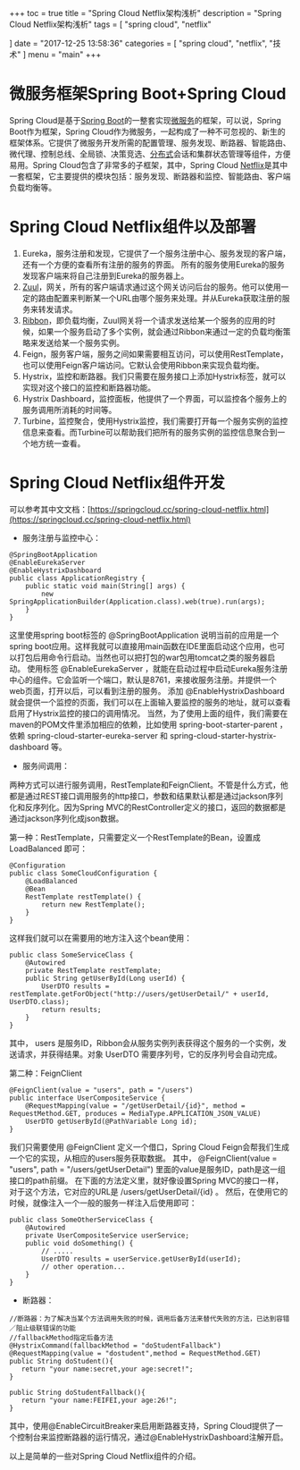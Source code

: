 +++
toc = true
title = "Spring Cloud Netflix架构浅析"
description = "Spring Cloud Netflix架构浅析"
tags = [
	"spring cloud",
	"netflix"

]
date = "2017-12-25 13:58:36"
categories = [
    "spring cloud",
	"netflix",
    "技术"
]
menu = "main"
+++

#  微服务框架Spring Boot+Spring Cloud 

Spring Cloud是基于[Spring Boot](http://www.60kb.com/tags-11.html)的一整套实现[微服务](http://www.60kb.com/tags-20.html)的框架，可以说，Spring Boot作为框架，Spring Cloud作为微服务，一起构成了一种不可忽视的、新生的框架体系。它提供了微服务开发所需的配置管理、服务发现、断路器、智能路由、微代理、控制总线、全局锁、决策竞选、[分布式](http://www.60kb.com/tags-16.html)会话和集群状态管理等组件，方便易用。Spring Cloud包含了非常多的子框架，其中，Spring Cloud [Netflix](http://www.60kb.com/tags-29.html)是其中一套框架，它主要提供的模块包括：服务发现、断路器和监控、智能路由、客户端负载均衡等。

# Spring Cloud Netflix组件以及部署

1. Eureka，服务注册和发现，它提供了一个服务注册中心、服务发现的客户端，还有一个方便的查看所有注册的服务的界面。 所有的服务使用Eureka的服务发现客户端来将自己注册到Eureka的服务器上。
2. [Zuul](http://www.60kb.com/tags-63.html)，网关，所有的客户端请求通过这个网关访问后台的服务。他可以使用一定的路由配置来判断某一个URL由哪个服务来处理。并从Eureka获取注册的服务来转发请求。
3. [Ribbon](http://www.60kb.com/tags-55.html)，即负载均衡，Zuul网关将一个请求发送给某一个服务的应用的时候，如果一个服务启动了多个实例，就会通过Ribbon来通过一定的负载均衡策略来发送给某一个服务实例。
4. Feign，服务客户端，服务之间如果需要相互访问，可以使用RestTemplate，也可以使用Feign客户端访问。它默认会使用Ribbon来实现负载均衡。
5. Hystrix，监控和断路器。我们只需要在服务接口上添加Hystrix标签，就可以实现对这个接口的监控和断路器功能。
6. Hystrix Dashboard，监控面板，他提供了一个界面，可以监控各个服务上的服务调用所消耗的时间等。
7. Turbine，监控聚合，使用Hystrix监控，我们需要打开每一个服务实例的监控信息来查看。而Turbine可以帮助我们把所有的服务实例的监控信息聚合到一个地方统一查看。

# Spring Cloud Netflix组件开发

可以参考其中文文档：[https://springcloud.cc/spring-cloud-netflix.html](https://springcloud.cc/spring-cloud-netflix.html)

* 服务注册与监控中心：

```
@SpringBootApplication
@EnableEurekaServer
@EnableHystrixDashboard
public class ApplicationRegistry {
    public static void main(String[] args) {
        new SpringApplicationBuilder(Application.class).web(true).run(args);
    }
}
```

这里使用spring boot标签的 @SpringBootApplication 说明当前的应用是一个spring boot应用。这样我就可以直接用main函数在IDE里面启动这个应用，也可以打包后用命令行启动。当然也可以把打包的war包用tomcat之类的服务器启动。 使用标签 @EnableEurekaServer ，就能在启动过程中启动Eureka服务注册中心的组件。它会监听一个端口，默认是8761，来接收服务注册。并提供一个web页面，打开以后，可以看到注册的服务。 添加 @EnableHystrixDashboard 就会提供一个监控的页面，我们可以在上面输入要监控的服务的地址，就可以查看启用了Hystrix监控的接口的调用情况。 当然，为了使用上面的组件，我们需要在maven的POM文件里添加相应的依赖，比如使用 spring-boot-starter-parent ，依赖 spring-cloud-starter-eureka-server 和 spring-cloud-starter-hystrix-dashboard 等。

* 服务间调用：

两种方式可以进行服务调用，RestTemplate和FeignClient。不管是什么方式，他都是通过REST接口调用服务的http接口，参数和结果默认都是通过jackson序列化和反序列化。因为Spring MVC的RestController定义的接口，返回的数据都是通过jackson序列化成json数据。

第一种：RestTemplate，只需要定义一个RestTemplate的Bean，设置成 LoadBalanced 即可：

```
@Configuration
public class SomeCloudConfiguration {
    @LoadBalanced
    @Bean
    RestTemplate restTemplate() {
        return new RestTemplate();
    }
}
```

这样我们就可以在需要用的地方注入这个bean使用：

```
public class SomeServiceClass {
    @Autowired
    private RestTemplate restTemplate;
    public String getUserById(Long userId) {
        UserDTO results = restTemplate.getForObject("http://users/getUserDetail/" + userId, UserDTO.class);
        return results;
    }
}
```

其中， users 是服务ID，Ribbon会从服务实例列表获得这个服务的一个实例，发送请求，并获得结果。对象 UserDTO 需要序列号，它的反序列号会自动完成。

第二种：FeignClient

```
@FeignClient(value = "users", path = "/users")
public interface UserCompositeService {
    @RequestMapping(value = "/getUserDetail/{id}", method = RequestMethod.GET, produces = MediaType.APPLICATION_JSON_VALUE)
    UserDTO getUserById(@PathVariable Long id);
}
```

我们只需要使用 @FeignClient 定义一个借口，Spring Cloud Feign会帮我们生成一个它的实现，从相应的users服务获取数据。 其中， @FeignClient(value = "users", path = "/users/getUserDetail") 里面的value是服务ID，path是这一组接口的path前缀。 在下面的方法定义里，就好像设置Spring MVC的接口一样，对于这个方法，它对应的URL是 /users/getUserDetail/{id} 。 然后，在使用它的时候，就像注入一个一般的服务一样注入后使用即可：

```
public class SomeOtherServiceClass {
    @Autowired
    private UserCompositeService userService;
    public void doSomething() {
        // .....                    
        UserDTO results = userService.getUserById(userId);
        // other operation...                    
    }
}
```

* 断路器：

```
//断路器：为了解决当某个方法调用失败的时候，调用后备方法来替代失败的方法，已达到容错／阻止级联错误的功能
//fallbackMethod指定后备方法
@HystrixCommand(fallbackMethod = "doStudentFallback")
@RequestMapping(value = "dostudent",method = RequestMethod.GET)
public String doStudent(){
   return "your name:secret,your age:secret!";
}

public String doStudentFallback(){
   return "your name:FEIFEI,your age:26!";
}
```

其中，使用@EnableCircuitBreaker来启用断路器支持，Spring Cloud提供了一个控制台来监控断路器的运行情况，通过@EnableHystrixDashboard注解开启。

以上是简单的一些对Spring Cloud Netflix组件的介绍。
